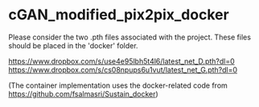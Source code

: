 # cGAN_modified_pix2pix_docker

Please consider the two .pth files associated with the project. These files should be placed in the 'docker' folder.

https://www.dropbox.com/s/use4e95lbh5t4l6/latest_net_D.pth?dl=0
https://www.dropbox.com/s/cs08npups6u1vut/latest_net_G.pth?dl=0


(The container implementation uses the docker-related code from https://github.com/fsalmasri/Sustain_docker) 
